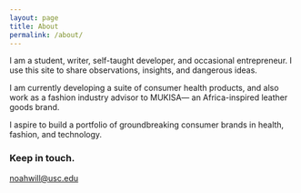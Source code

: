 ```yaml
---
layout: page
title: About
permalink: /about/
---
```


I am a student, writer, self-taught developer, and occasional entrepreneur. I use this site to share observations, insights, and dangerous ideas. 

I am currently developing a suite of consumer health products, and also work as a fashion industry advisor to MUKISA— an Africa-inspired leather goods brand.

I aspire to build a portfolio of groundbreaking consumer brands in health, fashion, and technology.

### Keep in touch.  

[noahwill@usc.edu](mailto:noahwill@usc.edu)

